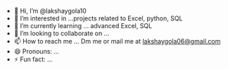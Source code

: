 - 👋 Hi, I’m @lakshaygola10
- 👀 I’m interested in ...projects related to Excel, python, SQL 
- 🌱 I’m currently learning ... advanced Excel, SQL 
- 💞️ I’m looking to collaborate on ...
- 📫 How to reach me ... Dm me or mail me at lakshaygola06@gmail.com 
- 😄 Pronouns: ...
- ⚡ Fun fact: ...

<!---
lakshaygola10/lakshaygola10 is a ✨ special ✨ repository because its `README.md` (this file) appears on your GitHub profile.
You can click the Preview link to take a look at your changes.
--->
